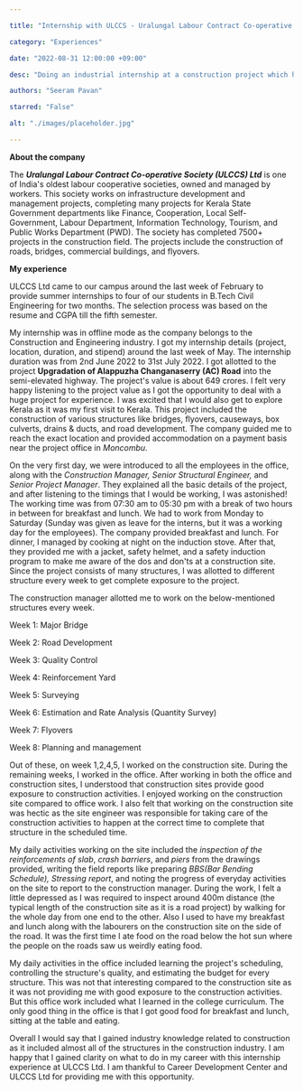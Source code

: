 ```yaml
---

title: "Internship with ULCCS - Uralungal Labour Contract Co-operative society"

category: "Experiences"

date: "2022-08-31 12:00:00 +09:00"

desc: "Doing an industrial internship at a construction project which has a humungous project value at a new location might sound a bit scary. Join Seeram Pavan as he describes his internship experience at ULCCS, Kerala."

authors: "Seeram Pavan"

starred: "False"

alt: "./images/placeholder.jpg"

---
```

**About the company**


  


The **_Uralungal Labour Contract Co-operative Society (ULCCS) Ltd_** is one of India's oldest labour cooperative societies, owned and managed by workers. This society works on infrastructure development and management projects, completing many projects for Kerala State Government departments like Finance, Cooperation, Local Self-Government, Labour Department, Information Technology, Tourism, and Public Works Department (PWD). The society has completed 7500+ projects in the construction field. The projects include the construction of roads, bridges, commercial buildings, and flyovers.

  

**My experience**

  

ULCCS Ltd came to our campus around the last week of February to provide summer internships to four of our students in B.Tech Civil Engineering for two months. The selection process was based on the resume and CGPA till the fifth semester.

  

My internship was in offline mode as the company belongs to the Construction and Engineering industry. I got my internship details (project, location, duration, and stipend) around the last week of May. The internship duration was from 2nd June 2022 to 31st July 2022. I got allotted to the project **Upgradation of Alappuzha Changanaserry (AC) Road** into the semi-elevated highway. The project's value is about 649 crores. I felt very happy listening to the project value as I got the opportunity to deal with a huge project for experience. I was excited that I would also get to explore Kerala as it was my first visit to Kerala. This project included the construction of various structures like bridges, flyovers, causeways, box culverts, drains & ducts, and road development. The company guided me to reach the exact location and provided accommodation on a payment basis near the project office in _Moncombu_.

On the very first day, we were introduced to all the employees in the office, along with the _Construction Manager, Senior Structural Engineer,_ and _Senior Project Manager_. They explained all the basic details of the project, and after listening to the timings that I would be working, I was astonished! The working time was from 07:30 am to 05:30 pm with a break of two hours in between for breakfast and lunch. We had to work from Monday to Saturday (Sunday was given as leave for the interns, but it was a working day for the employees). The company provided breakfast and lunch. For dinner, I managed by cooking at night on the induction stove. After that, they provided me with a jacket, safety helmet, and a safety induction program to make me aware of the dos and don'ts at a construction site. Since the project consists of many structures, I was allotted to different structure every week to get complete exposure to the project.

  

The construction manager allotted me to work on the below-mentioned structures every week.

Week 1: Major Bridge

Week 2: Road Development

Week 3: Quality Control

Week 4: Reinforcement Yard

Week 5: Surveying

Week 6: Estimation and Rate Analysis (Quantity Survey)

Week 7: Flyovers

Week 8: Planning and management

  

Out of these, on week 1,2,4,5, I worked on the construction site. During the remaining weeks, I worked in the office. After working in both the office and construction sites, I understood that construction sites provide good exposure to construction activities. I enjoyed working on the construction site compared to office work. I also felt that working on the construction site was hectic as the site engineer was responsible for taking care of the construction activities to happen at the correct time to complete that structure in the scheduled time.

  

My daily activities working on the site included the _inspection of the reinforcements of slab_, _crash barriers_, and _piers_ from the drawings provided, writing the field reports like preparing _BBS(Bar Bending Schedule), Stressing report_, and noting the progress of everyday activities on the site to report to the construction manager. During the work, I felt a little depressed as I was required to inspect around 400m distance (the typical length of the construction site as it is a road project) by walking for the whole day from one end to the other. Also I used to have my breakfast and lunch along with the labourers on the construction site on the side of the road. It was the first time I ate food on the road below the hot sun where the people on the roads saw us weirdly eating food.

  

My daily activities in the office included learning the project's scheduling, controlling the structure's quality, and estimating the budget for every structure. This was not that interesting compared to the construction site as it was not providing me with good exposure to the construction activities. But this office work included what I learned in the college curriculum. The only good thing in the office is that I got good food for breakfast and lunch, sitting at the table and eating.

  

Overall I would say that I gained industry knowledge related to construction as it included almost all of the structures in the construction industry. I am happy that I gained clarity on what to do in my career with this internship experience at ULCCS Ltd. I am thankful to Career Development Center and ULCCS Ltd for providing me with this opportunity.
